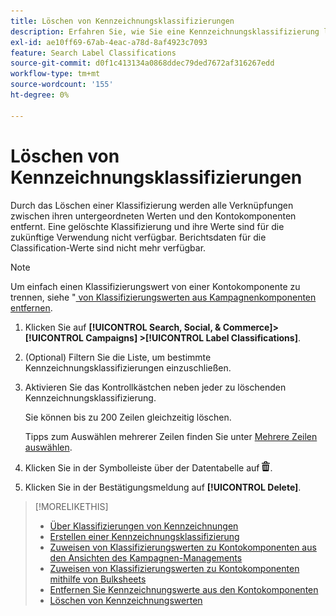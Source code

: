 ```yaml
---
title: Löschen von Kennzeichnungsklassifizierungen
description: Erfahren Sie, wie Sie eine Kennzeichnungsklassifizierung löschen.
exl-id: ae10ff69-67ab-4eac-a78d-8af4923c7093
feature: Search Label Classifications
source-git-commit: d0f1c413134a0868ddec79ded7672af316267edd
workflow-type: tm+mt
source-wordcount: '155'
ht-degree: 0%

---
```


# Löschen von Kennzeichnungsklassifizierungen

Durch das Löschen einer Klassifizierung werden alle Verknüpfungen zwischen ihren untergeordneten Werten und den Kontokomponenten entfernt. Eine gelöschte Klassifizierung und ihre Werte sind für die zukünftige Verwendung nicht verfügbar. Berichtsdaten für die Classification-Werte sind nicht mehr verfügbar.

>[!NOTE]
>
>Um einfach einen Klassifizierungswert von einer Kontokomponente zu trennen, siehe &quot;[ von Klassifizierungswerten aus Kampagnenkomponenten entfernen](classification-values-remove.md).

1. Klicken Sie auf **[!UICONTROL Search, Social, & Commerce]> [!UICONTROL Campaigns] >[!UICONTROL Label Classifications]**.

1. (Optional) Filtern Sie die Liste, um bestimmte Kennzeichnungsklassifizierungen einzuschließen.

1. Aktivieren Sie das Kontrollkästchen neben jeder zu löschenden Kennzeichnungsklassifizierung.

   Sie können bis zu 200 Zeilen gleichzeitig löschen.

   Tipps zum Auswählen mehrerer Zeilen finden Sie unter [Mehrere Zeilen auswählen](/help/search-social-commerce/common-tasks/navigation-editing-selection/multiple-rows-select.md).

1. Klicken Sie in der Symbolleiste über der Datentabelle auf ![Löschen](/help/search-social-commerce/assets/delete.png "Löschen").

1. Klicken Sie in der Bestätigungsmeldung auf **[!UICONTROL Delete]**.

>[!MORELIKETHIS]
>
>* [Über Klassifizierungen von Kennzeichnungen](classification-about.md)
>* [Erstellen einer Kennzeichnungsklassifizierung](classification-create.md)
>* [Zuweisen von Klassifizierungswerten zu Kontokomponenten aus den Ansichten des Kampagnen-Managements](classification-values-assign-campaign-management.md)
>* [Zuweisen von Klassifizierungswerten zu Kontokomponenten mithilfe von Bulksheets](classification-values-assign-bulksheets.md)
>* [Entfernen Sie Kennzeichnungswerte aus den Kontokomponenten](classification-values-remove.md)
>* [Löschen von Kennzeichnungswerten](classification-values-delete.md)
